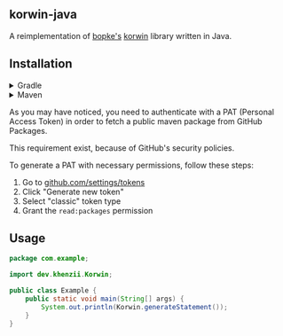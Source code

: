 ## korwin-java

A reimplementation of [bopke's](https://github.com/bopke) [korwin](https://github.com/bopke/korwin) library written in Java.

## Installation

<details>

<summary>Gradle</summary>

```
repositories {
    maven {
        url = "https://maven.pkg.github.com/khenziii/korwin-java"
        credentials {
            username = System.getenv("GITHUB_USERNAME")
            password = System.getenv("GITHUB_TOKEN")
        }
    }
}

dependencies {
    implementation "dev.khenzii:korwin-java:1.0.0"
}
```

</details>

<details>

<summary>Maven</summary>

```
<repositories>
    <repository>
        <id>github-khenzii</id>
        <url>https://maven.pkg.github.com/khenziii/korwin-java</url>
    </repository>
</repositories>

<dependencies>
    <dependency>
        <groupId>dev.khenzii</groupId>
        <artifactId>korwin-java</artifactId>
        <version>1.0.0</version>
    </dependency>
</dependencies>
```

your `~/.m2/settings.xml` should contain the credentials:

```
<settings>
    <servers>
        <server>
            <id>github-khenzii</id>
            <username>${env.GITHUB_USERNAME}</username>
            <password>${env.GITHUB_TOKEN}</password>
        </server>
    </servers>
</settings>
```

</details>

As you may have noticed, you need to authenticate with a PAT (Personal Access Token) in order to fetch a public maven package from GitHub Packages. 

This requirement exist, because of GitHub's security policies.

To generate a PAT with necessary permissions, follow these steps:

1. Go to [github.com/settings/tokens](https://github.com/settings/tokens)
3. Click "Generate new token" 
3. Select "classic" token type 
4. Grant the `read:packages` permission

## Usage

```java
package com.example;

import dev.khenzii.Korwin;

public class Example {
    public static void main(String[] args) {
        System.out.println(Korwin.generateStatement());
    }
}
```

